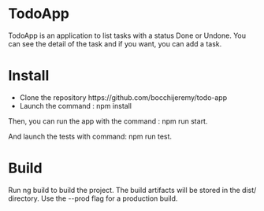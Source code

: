 # TodoApp

TodoApp is an application to list tasks with a status Done or Undone.
You can see the detail of the task and if you want, you can add a task.

# Install

<ul>
<li>Clone the repository https://github.com/bocchijeremy/todo-app</li>
<li>Launch the command : npm install</li>
</ul>

Then, you can run the app with the command : npm run start.

And launch the tests with command: npm run test.

# Build

Run ng build to build the project. The build artifacts will be stored in the dist/ directory. Use the --prod flag for a production build.
